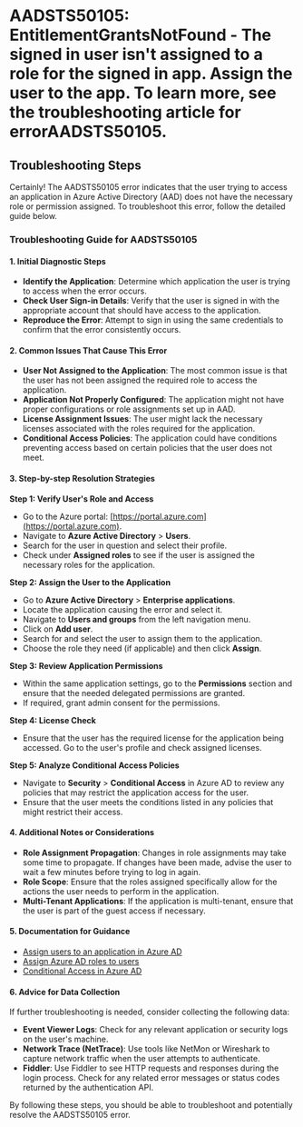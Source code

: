 # AADSTS50105: EntitlementGrantsNotFound - The signed in user isn't assigned to a role for the signed in app. Assign the user to the app. To learn more, see the troubleshooting article for errorAADSTS50105.


## Troubleshooting Steps
Certainly! The AADSTS50105 error indicates that the user trying to access an application in Azure Active Directory (AAD) does not have the necessary role or permission assigned. To troubleshoot this error, follow the detailed guide below.

### **Troubleshooting Guide for AADSTS50105**

#### **1. Initial Diagnostic Steps**
- **Identify the Application**: Determine which application the user is trying to access when the error occurs.
- **Check User Sign-in Details**: Verify that the user is signed in with the appropriate account that should have access to the application.
- **Reproduce the Error**: Attempt to sign in using the same credentials to confirm that the error consistently occurs.

#### **2. Common Issues That Cause This Error**
- **User Not Assigned to the Application**: The most common issue is that the user has not been assigned the required role to access the application.
- **Application Not Properly Configured**: The application might not have proper configurations or role assignments set up in AAD.
- **License Assignment Issues**: The user might lack the necessary licenses associated with the roles required for the application.
- **Conditional Access Policies**: The application could have conditions preventing access based on certain policies that the user does not meet.

#### **3. Step-by-step Resolution Strategies**

**Step 1: Verify User's Role and Access**
- Go to the Azure portal: [https://portal.azure.com](https://portal.azure.com).
- Navigate to **Azure Active Directory** > **Users**.
- Search for the user in question and select their profile.
- Check under **Assigned roles** to see if the user is assigned the necessary roles for the application.

**Step 2: Assign the User to the Application**
- Go to **Azure Active Directory** > **Enterprise applications**.
- Locate the application causing the error and select it.
- Navigate to **Users and groups** from the left navigation menu.
- Click on **Add user**.
- Search for and select the user to assign them to the application.
- Choose the role they need (if applicable) and then click **Assign**.

**Step 3: Review Application Permissions**
- Within the same application settings, go to the **Permissions** section and ensure that the needed delegated permissions are granted.
- If required, grant admin consent for the permissions.

**Step 4: License Check**
- Ensure that the user has the required license for the application being accessed. Go to the user's profile and check assigned licenses.

**Step 5: Analyze Conditional Access Policies**
- Navigate to **Security** > **Conditional Access** in Azure AD to review any policies that may restrict the application access for the user.
- Ensure that the user meets the conditions listed in any policies that might restrict their access.

#### **4. Additional Notes or Considerations**
- **Role Assignment Propagation**: Changes in role assignments may take some time to propagate. If changes have been made, advise the user to wait a few minutes before trying to log in again.
- **Role Scope**: Ensure that the roles assigned specifically allow for the actions the user needs to perform in the application.
- **Multi-Tenant Applications**: If the application is multi-tenant, ensure that the user is part of the guest access if necessary.

#### **5. Documentation for Guidance**
- [Assign users to an application in Azure AD](https://learn.microsoft.com/en-us/azure/active-directory/manage-apps/add-users-application)
- [Assign Azure AD roles to users](https://learn.microsoft.com/en-us/azure/active-directory/roles/how-to-assign-roles)
- [Conditional Access in Azure AD](https://learn.microsoft.com/en-us/azure/active-directory/conditional-access/overview)

#### **6. Advice for Data Collection**
If further troubleshooting is needed, consider collecting the following data:
- **Event Viewer Logs**: Check for any relevant application or security logs on the user's machine.
- **Network Trace (NetTrace)**: Use tools like NetMon or Wireshark to capture network traffic when the user attempts to authenticate.
- **Fiddler**: Use Fiddler to see HTTP requests and responses during the login process. Check for any related error messages or status codes returned by the authentication API.

By following these steps, you should be able to troubleshoot and potentially resolve the AADSTS50105 error.